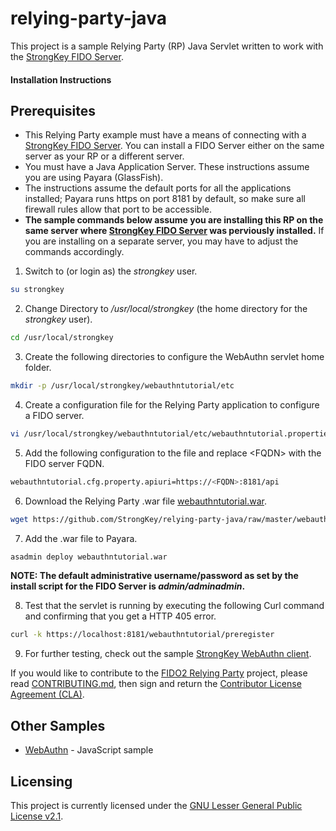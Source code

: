 # relying-party-java
This project is a sample Relying Party (RP) Java Servlet written to work with the [StrongKey FIDO Server](https://github.com/StrongKey/FIDO-Server).


#### Installation Instructions ####

## Prerequisites

- This Relying Party example must have a means of connecting with a [StrongKey FIDO Server](https://github.com/StrongKey/FIDO-Server). You can install a FIDO Server either on the same server as your RP or a different server.
- You must have a Java Application Server. These instructions assume you are using Payara (GlassFish).
- The instructions assume the default ports for all the applications installed; Payara runs https on port 8181 by default, so make sure all firewall rules allow that port to be accessible.
- **The sample commands below assume you are installing this RP on the same server where [StrongKey FIDO Server](https://github.com/StrongKey/FIDO-Server) was perviously installed.** If you are installing on a separate server, you may have to adjust the commands accordingly.

1. Switch to (or login as) the _strongkey_ user.

```sh
su strongkey
```

2. Change Directory to _/usr/local/strongkey_ (the home directory for the _strongkey_ user).

```sh
cd /usr/local/strongkey
```

3. Create the following directories to configure the WebAuthn servlet home folder.

```sh
mkdir -p /usr/local/strongkey/webauthntutorial/etc
```

4. Create a configuration file for the Relying Party application to configure a FIDO server.

```sh
vi /usr/local/strongkey/webauthntutorial/etc/webauthntutorial.properties
```

5. Add the following configuration to the file and replace &lt;FQDN&gt; with the FIDO server FQDN.

```sh
webauthntutorial.cfg.property.apiuri=https://<FQDN>:8181/api
```

6. Download the Relying Party .war file [webauthntutorial.war](https://github.com/StrongKey/relying-party-java/blob/master/webauthntutorial.war).

```sh
wget https://github.com/StrongKey/relying-party-java/raw/master/webauthntutorial.war
```

7. Add the .war file to Payara.

```sh
asadmin deploy webauthntutorial.war
```

**NOTE: The default administrative username/password as set by the install script for the FIDO Server is _admin/adminadmin_.**

8. Test that the servlet is running by executing the following Curl command and confirming that you get a HTTP 405 error.

```sh
curl -k https://localhost:8181/webauthntutorial/preregister
```

9. For further testing, check out the sample [StrongKey WebAuthn client](https://github.com/StrongKey/WebAuthn).


If you would like to contribute to the [FIDO2 Relying Party](https://github.com/StrongKey/FIDO-Server) project, please read [CONTRIBUTING.md](https://github.com/StrongKey/relying-party-java/blob/master/CONTRIBUTING.md), then sign and return the [Contributor License Agreement (CLA)](https://cla-assistant.io/StrongKey/FIDO-Server).

## Other Samples
* [WebAuthn](https://github.com/StrongKey/WebAuthn) - JavaScript sample

## Licensing
This project is currently licensed under the [GNU Lesser General Public License v2.1](https://github.com/StrongKey/relying-party-java/blob/master/LICENSE).


